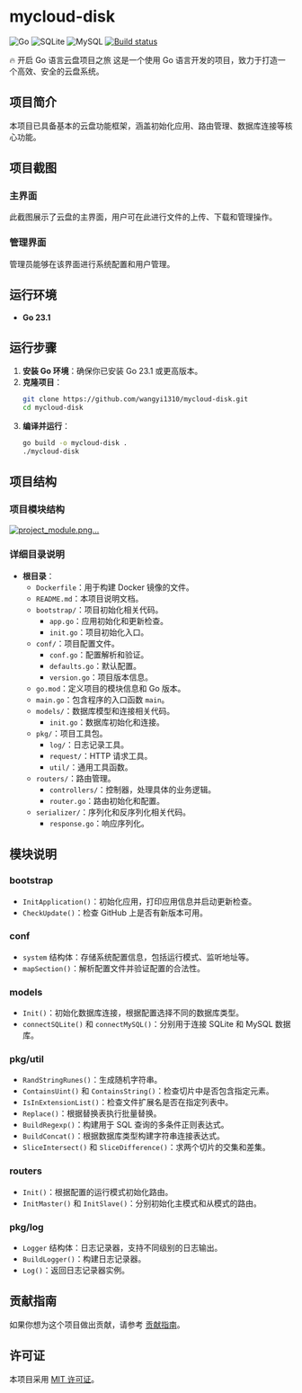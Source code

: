 # mycloud-disk
![Go](https://img.shields.io/badge/Go-23.1-blue.svg)
![SQLite](https://img.shields.io/badge/SQLite-3.39.4-yellow.svg)
![MySQL](https://img.shields.io/badge/MySQL-8.0.26-green.svg)
[![Build status](https://ci.appveyor.com/api/projects/status/w7en0t9e3yat92sb?svg=true)](https://ci.appveyor.com/project/wangyi1310/mycloud-disk)

🔥 开启 Go 语言云盘项目之旅
这是一个使用 Go 语言开发的项目，致力于打造一个高效、安全的云盘系统。

## 项目简介
本项目已具备基本的云盘功能框架，涵盖初始化应用、路由管理、数据库连接等核心功能。

## 项目截图
### 主界面
此截图展示了云盘的主界面，用户可在此进行文件的上传、下载和管理操作。

### 管理界面
管理员能够在该界面进行系统配置和用户管理。

## 运行环境
- **Go 23.1**

## 运行步骤
1. **安装 Go 环境**：确保你已安装 Go 23.1 或更高版本。
2. **克隆项目**：
    ```bash
    git clone https://github.com/wangyi1310/mycloud-disk.git
    cd mycloud-disk
    ```
3. **编译并运行**：
    ```bash
    go build -o mycloud-disk .
    ./mycloud-disk
    ```

## 项目结构
### 项目模块结构
[![project_module.png…]()](https://github.com/wangyi1310/occrq-disk/blob/main/resources/pictures/diagram.png)


### 详细目录说明
- **根目录**：
    - `Dockerfile`：用于构建 Docker 镜像的文件。
    - `README.md`：本项目说明文档。
    - `bootstrap/`：项目初始化相关代码。
        - `app.go`：应用初始化和更新检查。
        - `init.go`：项目初始化入口。
    - `conf/`：项目配置文件。
        - `conf.go`：配置解析和验证。
        - `defaults.go`：默认配置。
        - `version.go`：项目版本信息。
    - `go.mod`：定义项目的模块信息和 Go 版本。
    - `main.go`：包含程序的入口函数 `main`。
    - `models/`：数据库模型和连接相关代码。
        - `init.go`：数据库初始化和连接。
    - `pkg/`：项目工具包。
        - `log/`：日志记录工具。
        - `request/`：HTTP 请求工具。
        - `util/`：通用工具函数。
    - `routers/`：路由管理。
        - `controllers/`：控制器，处理具体的业务逻辑。
        - `router.go`：路由初始化和配置。
    - `serializer/`：序列化和反序列化相关代码。
        - `response.go`：响应序列化。

## 模块说明
### bootstrap
- `InitApplication()`：初始化应用，打印应用信息并启动更新检查。
- `CheckUpdate()`：检查 GitHub 上是否有新版本可用。

### conf
- `system` 结构体：存储系统配置信息，包括运行模式、监听地址等。
- `mapSection()`：解析配置文件并验证配置的合法性。

### models
- `Init()`：初始化数据库连接，根据配置选择不同的数据库类型。
- `connectSQLite()` 和 `connectMySQL()`：分别用于连接 SQLite 和 MySQL 数据库。

### pkg/util
- `RandStringRunes()`：生成随机字符串。
- `ContainsUint()` 和 `ContainsString()`：检查切片中是否包含指定元素。
- `IsInExtensionList()`：检查文件扩展名是否在指定列表中。
- `Replace()`：根据替换表执行批量替换。
- `BuildRegexp()`：构建用于 SQL 查询的多条件正则表达式。
- `BuildConcat()`：根据数据库类型构建字符串连接表达式。
- `SliceIntersect()` 和 `SliceDifference()`：求两个切片的交集和差集。

### routers
- `Init()`：根据配置的运行模式初始化路由。
- `InitMaster()` 和 `InitSlave()`：分别初始化主模式和从模式的路由。

### pkg/log
- `Logger` 结构体：日志记录器，支持不同级别的日志输出。
- `BuildLogger()`：构建日志记录器。
- `Log()`：返回日志记录器实例。


## 贡献指南
如果你想为这个项目做出贡献，请参考 [贡献指南](CONTRIBUTING.md)。

## 许可证
本项目采用 [MIT 许可证](LICENSE)。
